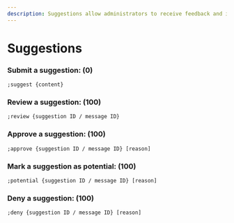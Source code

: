 ```yaml
---
description: Suggestions allow administrators to receive feedback and ideas from users.
---
```


# Suggestions

### Submit a suggestion:  \(0\)

```text
;suggest {content}
```

### Review a suggestion:  \(100\)

```text
;review {suggestion ID / message ID}
```

### Approve a suggestion:  \(100\)

```text
;approve {suggestion ID / message ID} [reason]
```

### Mark a suggestion as potential:  \(100\)

```text
;potential {suggestion ID / message ID} [reason]
```

### Deny a suggestion:  \(100\)

```text
;deny {suggestion ID / message ID} [reason]
```

